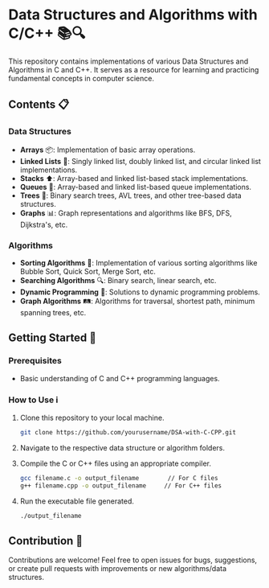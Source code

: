 # Data Structures and Algorithms with C/C++ 📚🔍

This repository contains implementations of various Data Structures and Algorithms in C and C++. It serves as a resource for learning and practicing fundamental concepts in computer science.

## Contents 📋

### Data Structures
- **Arrays** 📦: Implementation of basic array operations.
- **Linked Lists** 🔗: Singly linked list, doubly linked list, and circular linked list implementations.
- **Stacks** ⬆️: Array-based and linked list-based stack implementations.
- **Queues** 🧊: Array-based and linked list-based queue implementations.
- **Trees** 🌳: Binary search trees, AVL trees, and other tree-based data structures.
- **Graphs** 📊: Graph representations and algorithms like BFS, DFS, Dijkstra's, etc.

### Algorithms
- **Sorting Algorithms** 🔄: Implementation of various sorting algorithms like Bubble Sort, Quick Sort, Merge Sort, etc.
- **Searching Algorithms** 🔍: Binary search, linear search, etc.
- **Dynamic Programming** 🧠: Solutions to dynamic programming problems.
- **Graph Algorithms** 🛤️: Algorithms for traversal, shortest path, minimum spanning trees, etc.

## Getting Started 🚀

### Prerequisites
- Basic understanding of C and C++ programming languages.

### How to Use ℹ️
1. Clone this repository to your local machine.
    ```bash
    git clone https://github.com/yourusername/DSA-with-C-CPP.git
    ```

2. Navigate to the respective data structure or algorithm folders.
   
3. Compile the C or C++ files using an appropriate compiler.
    ```bash
    gcc filename.c -o output_filename        // For C files
    g++ filename.cpp -o output_filename     // For C++ files
    ```

4. Run the executable file generated.
    ```bash
    ./output_filename
    ```

## Contribution 🤝
Contributions are welcome! Feel free to open issues for bugs, suggestions, or create pull requests with improvements or new algorithms/data structures.

